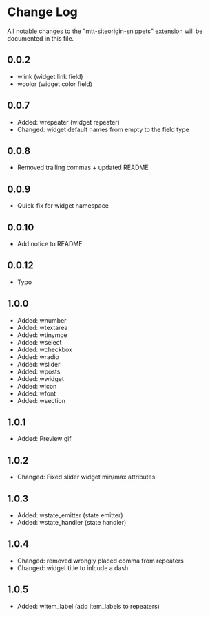 # Change Log
All notable changes to the "mtt-siteorigin-snippets" extension will be documented in this file.

## 0.0.2
- wlink (widget link field)
- wcolor (widget color field)

## 0.0.7
- Added: wrepeater (widget repeater)
- Changed: widget default names from empty to the field type

## 0.0.8
- Removed trailing commas + updated README

## 0.0.9
- Quick-fix for widget namespace

## 0.0.10
- Add notice to README

## 0.0.12
- Typo

## 1.0.0
- Added: wnumber
- Added: wtextarea
- Added: wtinymce
- Added: wselect
- Added: wcheckbox
- Added: wradio
- Added: wslider
- Added: wposts
- Added: wwidget
- Added: wicon
- Added: wfont
- Added: wsection

## 1.0.1
- Added: Preview gif

## 1.0.2
- Changed: Fixed slider widget min/max attributes

## 1.0.3
- Added: wstate_emitter (state emitter)
- Added: wstate_handler (state handler)

## 1.0.4
- Changed: removed wrongly placed comma from repeaters
- Changed: widget title to inlcude a dash

## 1.0.5
- Added: witem_label (add item_labels to repeaters)